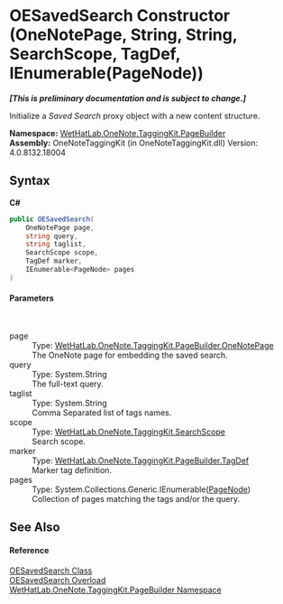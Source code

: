 # OESavedSearch Constructor (OneNotePage, String, String, SearchScope, TagDef, IEnumerable(PageNode))
 _**\[This is preliminary documentation and is subject to change.\]**_

Initialize a _Saved Search_ proxy object with a new content structure.

**Namespace:**&nbsp;<a href="56352230-71f2-f4b7-63a8-983965663af5">WetHatLab.OneNote.TaggingKit.PageBuilder</a><br />**Assembly:**&nbsp;OneNoteTaggingKit (in OneNoteTaggingKit.dll) Version: 4.0.8132.18004

## Syntax

**C#**<br />
``` C#
public OESavedSearch(
	OneNotePage page,
	string query,
	string taglist,
	SearchScope scope,
	TagDef marker,
	IEnumerable<PageNode> pages
)
```


#### Parameters
&nbsp;<dl><dt>page</dt><dd>Type: <a href="6754c7d7-0598-ae1f-ff8c-6808b714b0ab">WetHatLab.OneNote.TaggingKit.PageBuilder.OneNotePage</a><br />The OneNote page for embedding the saved search.</dd><dt>query</dt><dd>Type: System.String<br />The full-text query.</dd><dt>taglist</dt><dd>Type: System.String<br />Comma Separated list of tags names.</dd><dt>scope</dt><dd>Type: <a href="8e6adcff-7174-4ef1-6f26-1dcd37a6e6fe">WetHatLab.OneNote.TaggingKit.SearchScope</a><br />Search scope.</dd><dt>marker</dt><dd>Type: <a href="76f26dcb-6d94-451a-0931-56436dcad40f">WetHatLab.OneNote.TaggingKit.PageBuilder.TagDef</a><br />Marker tag definition.</dd><dt>pages</dt><dd>Type: System.Collections.Generic.IEnumerable(<a href="0d8ed3e9-a495-7ffc-8e7a-1b49391c2657">PageNode</a>)<br />Collection of pages matching the tags and/or the query.</dd></dl>

## See Also


#### Reference
<a href="6f2e90b5-6143-e4fa-50c9-cd08fedf475d">OESavedSearch Class</a><br /><a href="778b16f5-6164-ff4a-1e54-cf0132941cd4">OESavedSearch Overload</a><br /><a href="56352230-71f2-f4b7-63a8-983965663af5">WetHatLab.OneNote.TaggingKit.PageBuilder Namespace</a><br />